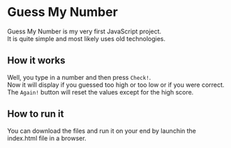 # Guess My Number

Guess My Number is my very first JavaScript project.<br>
It is quite simple and most likely uses old technologies.

## How it works
Well, you type in a number and then press `Check!`.<br>
Now it will display if you guessed too high or too low or if you were correct.<br>
The `Again!` button will reset the values except for the high score.

## How to run it
You can download the files and run it on your end by launchin the index.html file in a browser.
